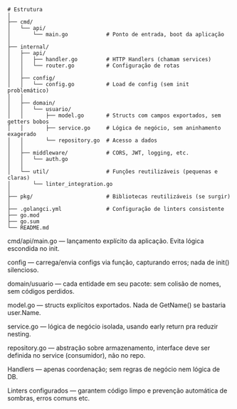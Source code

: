 ```shell
# Estrutura 
│
├── cmd/
│   └── api/
│       └── main.go            # Ponto de entrada, boot da aplicação
│
├── internal/
│   ├── api/
│   │   ├── handler.go         # HTTP Handlers (chamam services)
│   │   └── router.go          # Configuração de rotas
│   │
│   ├── config/
│   │   └── config.go          # Load de config (sem init problemático)
│   │
│   ├── domain/
│   │   └── usuario/
│   │       ├── model.go       # Structs com campos exportados, sem getters bobos
│   │       ├── service.go     # Lógica de negócio, sem aninhamento exagerado
│   │       └── repository.go  # Acesso a dados
│   │
│   ├── middleware/            # CORS, JWT, logging, etc.
│   │   └── auth.go
│   │
│   └── util/                  # Funções reutilizáveis (pequenas e claras)
│       └── linter_integration.go
│
├── pkg/                       # Bibliotecas reutilizáveis (se surgir)
│
├── .golangci.yml              # Configuração de linters consistente
├── go.mod
├── go.sum
└── README.md
```

cmd/api/main.go — lançamento explícito da aplicação. Evita lógica escondida no init.

config — carrega/envia configs via função, capturando erros; nada de init() silencioso.

domain/usuario — cada entidade em seu pacote: sem colisão de nomes, sem códigos perdidos.

model.go — structs explícitos exportados. Nada de GetName() se bastaria user.Name.

service.go — lógica de negócio isolada, usando early return pra reduzir nesting.

repository.go — abstração sobre armazenamento, interface deve ser definida no service (consumidor), não no repo.

Handlers — apenas coordenação; sem regras de negócio nem lógica de DB.

Linters configurados — garantem código limpo e prevenção automática de sombras, erros comuns etc.